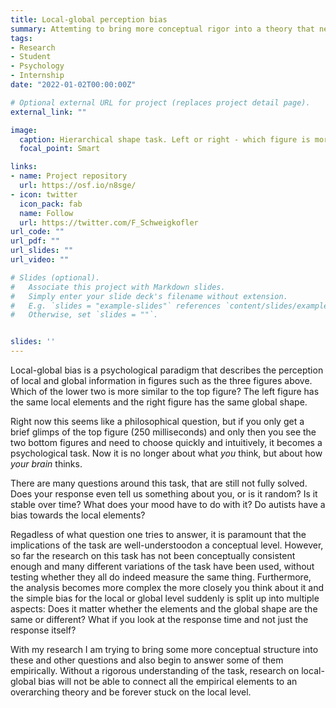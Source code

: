 ```yaml
---
title: Local-global perception bias 
summary: Attemting to bring more conceptual rigor into a theory that needs it
tags:
- Research
- Student
- Psychology
- Internship
date: "2022-01-02T00:00:00Z"

# Optional external URL for project (replaces project detail page).
external_link: ""

image:
  caption: Hierarchical shape task. Left or right - which figure is more similar to the top? 
  focal_point: Smart

links:
- name: Project repository
  url: https://osf.io/n8sge/
- icon: twitter
  icon_pack: fab
  name: Follow
  url: https://twitter.com/F_Schweigkofler
url_code: ""
url_pdf: ""
url_slides: ""
url_video: ""

# Slides (optional).
#   Associate this project with Markdown slides.
#   Simply enter your slide deck's filename without extension.
#   E.g. `slides = "example-slides"` references `content/slides/example-slides.md`.
#   Otherwise, set `slides = ""`.


slides: ''
---
```

Local-global bias is a psychological paradigm that describes the perception of local and global information in figures such as the three figures above. Which of the lower two is more similar to the top figure? The left figure has the same local elements and the right figure has the same global shape.

Right now this seems like a philosophical question, but if you only get a brief glimps of the top figure (250 milliseconds) and only then you see the two bottom figures and need to choose quickly and intuitively, it becomes a psychological task. Now it is no longer about what *you* think, but about how *your brain* thinks.

There are many questions around this task, that are still not fully solved. Does your response even tell us something about you, or is it random? Is it stable over time? What does your mood have to do with it? Do autists have a bias towards the local elements?

Regadless of what question one tries to answer, it is paramount that the implications of the task are well-understoodon a conceptual level. However, so far the research on this task has not been conceptually consistent enough and many different variations of the task have been used, without testing whether they all do indeed measure the same thing. Furthermore, the analysis becomes more complex the more closely you think about it and the simple bias for the local or global level suddenly is split up into multiple aspects: Does it matter whether the elements and the global shape are the same or different? What if you look at the response time and not just the response itself? 

With my research I am trying to bring some more conceptual structure into these and other questions and also begin to answer some of them empirically. Without a rigorous understanding of the task, research on local-global bias will not be able to connect all the empirical elements to an overarching theory and be forever stuck on the local level.